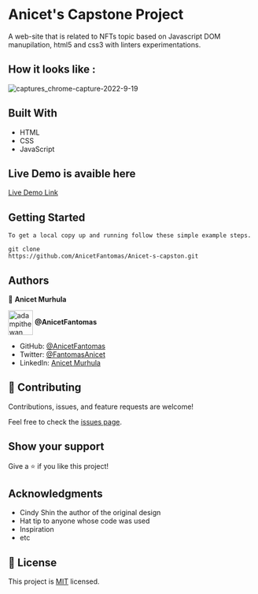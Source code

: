 
# Anicet's Capstone Project

A  web-site that is related to NFTs topic based on Javascript DOM manupilation, html5 and css3 with linters experimentations.
## How it looks like :

![captures_chrome-capture-2022-9-19](https://user-images.githubusercontent.com/94958024/196622395-90d22537-448f-47e2-864b-805d6c983148.png)

## Built With

- HTML
- CSS
- JavaScript

## Live Demo is avaible here

[Live Demo Link](https://precious-toffee-600fae.netlify.app)

## Getting Started

```
To get a local copy up and running follow these simple example steps.

git clone 
https://github.com/AnicetFantomas/Anicet-s-capston.git

```

## Authors


👤 **Anicet Murhula**

<a href="https://github.com/AnicetFantomas" target="blank"><img align="center"
      src="https://avatars.githubusercontent.com/u/94958024?s=400&u=d381903f2405198e53ab824f3b5f35f30158a1ac&v=4"
      alt="adampithewan" height="50" width="50"/></a> **@AnicetFantomas**

- GitHub: [@AnicetFantomas](https://github.com/AnicetFantomas)
- Twitter: [@FantomasAnicet](https://twitter.com/FantomasAnicet)
- LinkedIn: [Anicet Murhula](https://www.linkedin.com/in/anicet-murhula/)


## 🤝 Contributing

Contributions, issues, and feature requests are welcome!

Feel free to check the [issues page](../../issues/).

## Show your support

Give a ⭐️ if you like this project!

## Acknowledgments

- Cindy Shin the author of the original design
- Hat tip to anyone whose code was used
- Inspiration
- etc

## 📝 License

This project is [MIT](./MIT.md) licensed.
